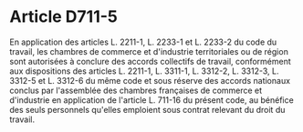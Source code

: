 # Article D711-5

En application des articles L. 2211-1, L. 2233-1 et L. 2233-2 du code du travail, les chambres de commerce et d'industrie territoriales ou de région sont autorisées à conclure des accords collectifs de travail, conformément aux dispositions des articles L. 2211-1, L. 3311-1, L. 3312-2, L. 3312-3, L. 3312-5 et L. 3312-6 du même code et sous réserve des accords nationaux conclus par l'assemblée des chambres françaises de commerce et d'industrie en application de l'article L. 711-16 du présent code, au bénéfice des seuls personnels qu'elles emploient sous contrat relevant du droit du travail.
